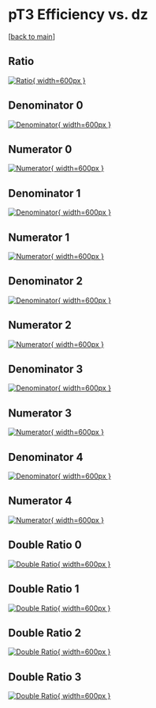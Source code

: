 # pT3 Efficiency vs. dz

[[back to main](./)]



## Ratio

[![Ratio](../mtv/var/pT3_base_211_1_eff_dz.png){ width=600px }](../mtv/var/pT3_base_211_1_eff_dz.pdf)

## Denominator 0

[![Denominator](../mtv/den/pT3_base_211_1_eff_dz_den0.png){ width=600px }](../mtv/den/pT3_base_211_1_eff_dz_den0.pdf)

## Numerator 0

[![Numerator](../mtv/num/pT3_base_211_1_eff_dz_num0.png){ width=600px }](../mtv/num/pT3_base_211_1_eff_dz_num0.pdf)

## Denominator 1

[![Denominator](../mtv/den/pT3_base_211_1_eff_dz_den1.png){ width=600px }](../mtv/den/pT3_base_211_1_eff_dz_den1.pdf)

## Numerator 1

[![Numerator](../mtv/num/pT3_base_211_1_eff_dz_num1.png){ width=600px }](../mtv/num/pT3_base_211_1_eff_dz_num1.pdf)

## Denominator 2

[![Denominator](../mtv/den/pT3_base_211_1_eff_dz_den2.png){ width=600px }](../mtv/den/pT3_base_211_1_eff_dz_den2.pdf)

## Numerator 2

[![Numerator](../mtv/num/pT3_base_211_1_eff_dz_num2.png){ width=600px }](../mtv/num/pT3_base_211_1_eff_dz_num2.pdf)

## Denominator 3

[![Denominator](../mtv/den/pT3_base_211_1_eff_dz_den3.png){ width=600px }](../mtv/den/pT3_base_211_1_eff_dz_den3.pdf)

## Numerator 3

[![Numerator](../mtv/num/pT3_base_211_1_eff_dz_num3.png){ width=600px }](../mtv/num/pT3_base_211_1_eff_dz_num3.pdf)

## Denominator 4

[![Denominator](../mtv/den/pT3_base_211_1_eff_dz_den4.png){ width=600px }](../mtv/den/pT3_base_211_1_eff_dz_den4.pdf)

## Numerator 4

[![Numerator](../mtv/num/pT3_base_211_1_eff_dz_num4.png){ width=600px }](../mtv/num/pT3_base_211_1_eff_dz_num4.pdf)

## Double Ratio 0

[![Double Ratio](../mtv/ratio/pT3_base_211_1_eff_dz_ratio0.png){ width=600px }](../mtv/ratio/pT3_base_211_1_eff_dz_ratio0.pdf)

## Double Ratio 1

[![Double Ratio](../mtv/ratio/pT3_base_211_1_eff_dz_ratio1.png){ width=600px }](../mtv/ratio/pT3_base_211_1_eff_dz_ratio1.pdf)

## Double Ratio 2

[![Double Ratio](../mtv/ratio/pT3_base_211_1_eff_dz_ratio2.png){ width=600px }](../mtv/ratio/pT3_base_211_1_eff_dz_ratio2.pdf)

## Double Ratio 3

[![Double Ratio](../mtv/ratio/pT3_base_211_1_eff_dz_ratio3.png){ width=600px }](../mtv/ratio/pT3_base_211_1_eff_dz_ratio3.pdf)

